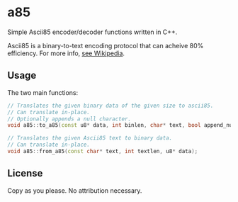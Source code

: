 # a85
Simple Ascii85 encoder/decoder functions written in C++.

Ascii85 is a binary-to-text encoding protocol that can acheive 80% efficiency.
For more info, [see Wikipedia](https://en.wikipedia.org/wiki/Ascii85).

## Usage
The two main functions:

```c++
// Translates the given binary data of the given size to ascii85.
// Can translate in-place.
// Optionally appends a null character.
void a85::to_a85(const u8* data, int binlen, char* text, bool append_null = false);

// Translates the given Ascii85 text to binary data.
// Can translate in-place.
void a85::from_a85(const char* text, int textlen, u8* data);
```

## License
Copy as you please. No attribution necessary.
